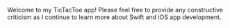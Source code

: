 Welcome to my TicTacToe app! Please feel free to provide any constructive criticism as I
continue to learn more about Swift and iOS app development.
